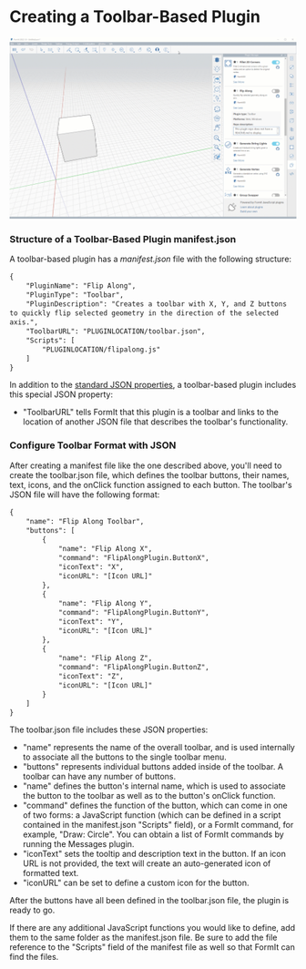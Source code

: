 # Creating a Toolbar-Based Plugin

![](<../../../.gitbook/assets/Toolbar based plugin.gif>)

### Structure of a Toolbar-Based Plugin manifest.json

A toolbar-based plugin has a _manifest.json_ file with the following structure:

```
{
    "PluginName": "Flip Along",
    "PluginType": "Toolbar",
    "PluginDescription": "Creates a toolbar with X, Y, and Z buttons to quickly flip selected geometry in the direction of the selected axis.",
    "ToolbarURL": "PLUGINLOCATION/toolbar.json",
    "Scripts": [
        "PLUGINLOCATION/flipalong.js"
    ]
}               
```

In addition to the [standard JSON properties](../advanced-development/general-plugin-setup-in-the-manifest.md), a toolbar-based plugin includes this special JSON property:

* "ToolbarURL" tells FormIt that this plugin is a toolbar and links to the location of another JSON file that describes the toolbar's functionality.

### Configure Toolbar Format with JSON

After creating a manifest file like the one described above, you'll need to create the toolbar.json file, which defines the toolbar buttons, their names, text, icons, and the onClick function assigned to each button. The toolbar's JSON file will have the following format:

```
{
    "name": "Flip Along Toolbar",
    "buttons": [
        {
            "name": "Flip Along X",
            "command": "FlipAlongPlugin.ButtonX",
            "iconText": "X",
            "iconURL": "[Icon URL]"
        },
        {
            "name": "Flip Along Y",
            "command": "FlipAlongPlugin.ButtonY",
            "iconText": "Y",
            "iconURL": "[Icon URL]"
        },
        {
            "name": "Flip Along Z",
            "command": "FlipAlongPlugin.ButtonZ",
            "iconText": "Z",
            "iconURL": "[Icon URL]"
        }
    ]
}               
```

The toolbar.json file includes these JSON properties:

* "name" represents the name of the overall toolbar, and is used internally to associate all the buttons to the single toolbar menu.
* "buttons" represents individual buttons added inside of the toolbar. A toolbar can have any number of buttons.
* "name" defines the button's internal name, which is used to associate the button to the toolbar as well as to the button's onClick function.
* "command" defines the function of the button, which can come in one of two forms: a JavaScript function (which can be defined in a script contained in the manifest.json "Scripts" field), or a FormIt command, for example, "Draw: Circle". You can obtain a list of FormIt commands by running the Messages plugin.
* "iconText" sets the tooltip and description text in the button. If an icon URL is not provided, the text will create an auto-generated icon of formatted text.
* "iconURL" can be set to define a custom icon for the button.

After the buttons have all been defined in the toolbar.json file, the plugin is ready to go.&#x20;

If there are any additional JavaScript functions you would like to define, add them to the same folder as the manifest.json file. Be sure to add the file reference to the "Scripts" field of the manifest file as well so that FormIt can find the files.
